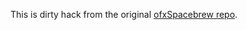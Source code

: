 This is dirty hack from the original [ofxSpacebrew repo](https://github.com/Spacebrew/ofxSpacebrew).